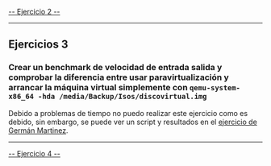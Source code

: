 [-- Ejercicio 2 --](./ejercicio02.md)

------------------


## Ejercicios 3

### Crear un benchmark de velocidad de entrada salida y comprobar la diferencia entre usar paravirtualización y arrancar la máquina virtual simplemente con `qemu-system-x86_64 -hda /media/Backup/Isos/discovirtual.img`

Debido a problemas de tiempo no puedo realizar este ejercicio como es debido, sin embargo, se puede ver un script y resultados en el [ejercicio de Germán Martinez](https://github.com/germaaan/IV_GMM/blob/master/TEMA5/ejercicio03.md). 


------------------

[-- Ejercicio 4 --](./ejercicio04.md)
